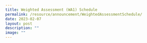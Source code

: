 ```yaml
---
title: Weighted Assessment (WA1) Schedule
permalink: /resource/announcement/WeightedAssessmentSchedule/
date: 2023-02-07
layout: post
description: ""
image: ""
---
```

